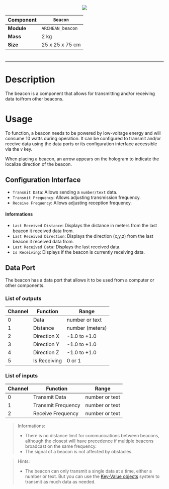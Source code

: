 <p align="center">
  <img src="Beacon.png" />
</p>

|Component|`Beacon`|
|---|---|
|**Module**|`ARCHEAN_beacon`|
|**Mass**|2 kg|
|[**Size**](# "Based on the component's occupancy in a fixed 25cm grid.")|25 x 25 x 75 cm|
#
---

# Description
The beacon is a component that allows for transmitting and/or receiving data to/from other beacons.

# Usage
To function, a beacon needs to be powered by low-voltage energy and will consume 10 watts during operation.
It can be configured to transmit and/or receive data using the data ports or its configuration interface accessible via the `V` key.

When placing a beacon, an arrow appears on the hologram to indicate the localize direction of the beacon.

## Configuration Interface
- `Transmit Data`: Allows sending a `number/text` data.
- `Transmit Frequency`: Allows adjusting transmission frequency.
- `Receive Frequency`: Allows adjusting reception frequency.
#### Informations
- `Last Received Distance`: Displays the distance in meters from the last beacon it received data from.
- `Last Received Direction`: Displays the direction (x,y,z) from the last beacon it received data from.
- `Last Received Data`: Displays the last received data.
- `Is Receiving`: Displays if the beacon is currently receiving data.

## Data Port
The beacon has a data port that allows it to be used from a computer or other components.

### List of outputs
|Channel|Function|Range|
|---|---|---|
|0|Data|number or text|
|1|Distance|number (meters)|
|2|Direction X|-1.0 to +1.0|
|3|Direction Y|-1.0 to +1.0|
|4|Direction Z|-1.0 to +1.0|
|5|Is Receiving|0 or 1|

### List of inputs
|Channel|Function|Range|
|---|---|---|
|0|Transmit Data|number or text|
|1|Transmit Frequency|number or text|
|2|Receive Frequency|number or text|

> Informations:
>- There is no distance limit for communications between beacons, although the closest will have precedence if multiple beacons broadcast on the same frequency.
>- The signal of a beacon is not affected by obstacles.

> Hints:
>- The beacon can only transmit a single data at a time, either a number or text. But you can use the [Key-Value objects](../../xenoncode/documentation.md#key-value-objects) system to transmit as much data as needed.
